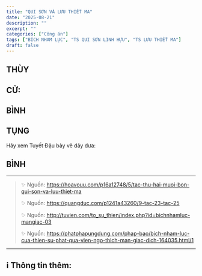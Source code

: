 ```yaml
---
title: "QUI SƠN VÀ LƯU THIẾT MA"
date: "2025-08-21"
description: ""
excerpt: ""
categories: ["Công án"]
tags: ["BÍCH NHAM LỤC", "TS QUI SƠN LINH HỰU", "TS LƯU THIẾT MA"]
draft: false
---
```


## THÙY

> 

## CỬ:

> 

## BÌNH



## TỤNG

Hãy xem Tuyết Đậu bày vẽ dây dưa:

> 

## BÌNH



***

> ✨ Nguồn:  https://hoavouu.com/p16a12748/5/tac-thu-hai-muoi-bon-qui-son-va-luu-thiet-ma
>
> ✨ Nguồn:  https://quangduc.com/p1241a43260/9-tac-23-tac-25
>
> ✨ Nguồn:  http://tuvien.com/to_su_thien/index.php?id=bichnhamluc-mangiac-03
>
> ✨ Nguồn:  https://phatphapungdung.com/phap-bao/bich-nham-luc-cua-thien-su-phat-qua-vien-ngo-thich-man-giac-dich-164035.html/1

***

## ℹ️ Thông tin thêm:

[^1]: ⭐️  <a href="https://blog.phapthihoi.org/gt-member/ts-qui-son-linh-huu/" target="_blank">TS QUI SƠN LINH HỰU</a>

[^2]: ⭐️  <a href="https://blog.phapthihoi.org/gt-member/ts-luu-thiet-ma/" target="_blank">TS LƯU THIẾT MA</a>



